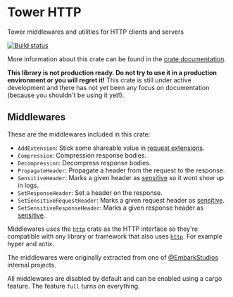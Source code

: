 # Tower HTTP

Tower middlewares and utilities for HTTP clients and servers

[![Build status](https://github.com/tower-rs/tower-http/workflows/CI/badge.svg)](https://github.com/tower-rs/tower-http/actions)

More information about this crate can be found in the [crate documentation][dox].

[dox]: https://tower-rs.github.io/tower-http/tower_http

**This library is not production ready. Do not try to use it in a production
environment or you will regret it!** This crate is still under active
development and there has not yet been any focus on documentation (because you
shouldn't be using it yet!).

## Middlewares

These are the middlewares included in this crate:

- `AddExtension`: Stick some shareable value in [request extensions].
- `Compression`: Compression response bodies.
- `Decompression`: Decompress response bodies.
- `PropagateHeader`: Propagate a header from the request to the response.
- `SensitiveHeader`: Marks a given header as [sensitive] so it wont show up in logs.
- `SetResponseHeader`: Set a header on the response.
- `SetSensitiveRequestHeader`: Marks a given request header as [sensitive].
- `SetSensitiveResponseHeader`: Marks a given response header as [sensitive].

Middlewares uses the [`http`] crate as the HTTP interface so they're compatible with any library or framework that also uses [`http`]. For example hyper and actix.

The middlewares were originally extracted from one of [@EmbarkStudios] internal projects.

All middlewares are disabled by default and can be enabled using a cargo feature. The feature `full` turns on everything.

[`http`]: https://crates.io/crates/http
[@EmbarkStudios]: https://github.com/EmbarkStudios
[sensitive]: https://docs.rs/http/latest/http/header/struct.HeaderValue.html#method.set_sensitive
[request extensions]: https://docs.rs/http/latest/http/struct.Extensions.html
